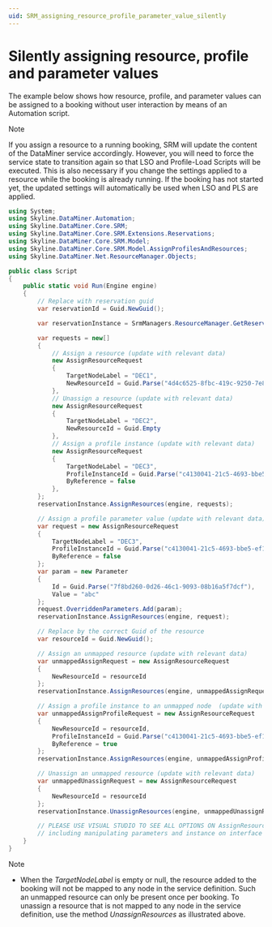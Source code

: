 ```yaml
---
uid: SRM_assigning_resource_profile_parameter_value_silently
---
```


# Silently assigning resource, profile and parameter values

The example below shows how resource, profile, and parameter values can be assigned to a booking without user interaction by means of an Automation script.<!-- RN 26134 -->

> [!NOTE]
> If you assign a resource to a running booking, SRM will update the content of the DataMiner service accordingly. However, you will need to force the service state to transition again so that LSO and Profile-Load Scripts will be executed. This is also necessary if you change the settings applied to a resource while the booking is already running. If the booking has not started yet, the updated settings will automatically be used when LSO and PLS are applied.

```csharp
using System;
using Skyline.DataMiner.Automation;
using Skyline.DataMiner.Core.SRM;
using Skyline.DataMiner.Core.SRM.Extensions.Reservations;
using Skyline.DataMiner.Core.SRM.Model;
using Skyline.DataMiner.Core.SRM.Model.AssignProfilesAndResources;
using Skyline.DataMiner.Net.ResourceManager.Objects;

public class Script
{
	public static void Run(Engine engine)
	{
		// Replace with reservation guid
		var reservationId = Guid.NewGuid();

		var reservationInstance = SrmManagers.ResourceManager.GetReservationInstance(reservationId) as ServiceReservationInstance;

		var requests = new[]
		{
			// Assign a resource (update with relevant data)
			new AssignResourceRequest
			{
				TargetNodeLabel = "DEC1",
				NewResourceId = Guid.Parse("4d4c6525-8fbc-419c-9250-7e8b59dd2fcb")
			},
			// Unassign a resource (update with relevant data)
			new AssignResourceRequest
			{
				TargetNodeLabel = "DEC2",
				NewResourceId = Guid.Empty
			},
			// Assign a profile instance (update with relevant data)
			new AssignResourceRequest
			{
				TargetNodeLabel = "DEC3",
				ProfileInstanceId = Guid.Parse("c4130041-21c5-4693-bbe5-ef1efe78ff04"),
				ByReference = false
			},
		};
		reservationInstance.AssignResources(engine, requests);

		// Assign a profile parameter value (update with relevant data)
		var request = new AssignResourceRequest
		{
			TargetNodeLabel = "DEC3",
			ProfileInstanceId = Guid.Parse("c4130041-21c5-4693-bbe5-ef1efe78ff04"),
			ByReference = false
		};
		var param = new Parameter
		{
			Id = Guid.Parse("7f8bd260-0d26-46c1-9093-08b16a5f7dcf"),
			Value = "abc"
		};
		request.OverriddenParameters.Add(param);
		reservationInstance.AssignResources(engine, request);

		// Replace by the correct Guid of the resource
		var resourceId = Guid.NewGuid();

		// Assign an unmapped resource (update with relevant data)
		var unmappedAssignRequest = new AssignResourceRequest
		{
			NewResourceId = resourceId
		};
		reservationInstance.AssignResources(engine, unmappedAssignRequest);

		// Assign a profile instance to an unmapped node  (update with relevant data)
		var unmappedAssignProfileRequest = new AssignResourceRequest
		{
			NewResourceId = resourceId,
			ProfileInstanceId = Guid.Parse("c4130041-21c5-4693-bbe5-ef1efe78ff04"),
			ByReference = true
		};
		reservationInstance.AssignResources(engine, unmappedAssignProfileRequest);

		// Unassign an unmapped resource (update with relevant data)
		var unmappedUnassignRequest = new AssignResourceRequest
		{
			NewResourceId = resourceId
		};
		reservationInstance.UnassignResources(engine, unmappedUnassignRequest);

		// PLEASE USE VISUAL STUDIO TO SEE ALL OPTIONS ON AssignResourceRequest,
		// including manipulating parameters and instance on interface level
	}
}
```

> [!NOTE]
>
> - When the *TargetNodeLabel* is empty or null, the resource added to the booking will not be mapped to any node in the service definition.<!-- RN 30150 --> Such an unmapped resource can only be present once per booking. To unassign a resource that is not mapped to any node in the service definition, use the method *UnassignResources* as illustrated above.
